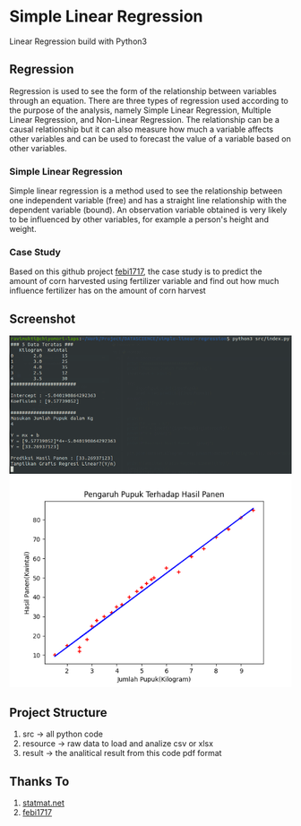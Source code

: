 # Simple Linear Regression

Linear Regression build with Python3

## Regression

Regression is used to see the form of the relationship between variables through an equation. There are three types of regression used according to the purpose of the analysis, namely Simple Linear Regression, Multiple Linear Regression, and Non-Linear Regression. The relationship can be a causal relationship but it can also measure how much a variable affects other variables and can be used to forecast the value of a variable based on other variables.

### Simple Linear Regression

Simple linear regression is a method used to see the relationship between one independent variable (free) and has a straight line relationship with the dependent variable (bound). An observation variable obtained is very likely to be influenced by other variables, for example a person's height and weight.

### Case Study

Based on this github project [febi1717](https://github.com/febi1717/RegresiLinear), the case study is to predict the amount of corn harvested using fertilizer variable and find out how much influence fertilizer has  on the amount of corn harvest

## Screenshot
![App Run](https://github.com/raviMukti/simple-linear-regression/blob/master/img/AppRun.png)
![Figure Plot](https://github.com/raviMukti/simple-linear-regression/blob/master/img/Figure_1.png)

## Project Structure

1. src -> all python code
2. resource ->  raw data to load and analize csv or xlsx
3. result -> the analitical result from this code pdf format

## Thanks To

1. [statmat.net](https://www.statmat.net/regresi-linier-sederhana/)
2. [febi1717](https://github.com/febi1717/RegresiLinear)
